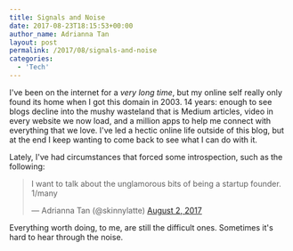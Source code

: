 ```yaml
---
title: Signals and Noise
date: 2017-08-23T18:15:53+00:00
author_name: Adrianna Tan
layout: post  
permalink: /2017/08/signals-and-noise
categories:
  - 'Tech'
---
```


I've been on the internet for a <em>very long time</em>, but my online self really only found its home when I got this domain in 2003. 14 years: enough to see blogs decline into the mushy wasteland that is Medium articles, video in every website we now load, and a million apps to help me connect with everything that we love. I've led a hectic online life outside of this blog, but at the end I keep wanting to come back to see what I can do with it.

Lately, I've had circumstances that forced some introspection, such as the following:

<blockquote class="twitter-tweet" data-lang="en"><p lang="en" dir="ltr">I want to talk about the unglamorous bits of being a startup founder. 1/many</p>&mdash; Adrianna Tan (@skinnylatte) <a href="https://twitter.com/skinnylatte/status/892659869622296576">August 2, 2017</a></blockquote>
<script async src="//platform.twitter.com/widgets.js" charset="utf-8"></script>

Everything worth doing, to me, are still the difficult ones. Sometimes it's hard to hear through the noise.
